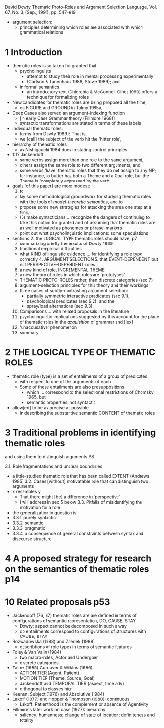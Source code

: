 David Dowty
Thematic Proto-Roles and Argument Selection
Language, Vol. 67, No. 3, (Sep., 1991), pp. 547-619

* argument selection:
  * principles determining which roles are associated with which grammatical
    relations

# 1 Introduction

* thematic roles is so taken for granted that
  * psycholinguists
    * attempt to study their role in mental processing experimentally
    * (Carlson & Tanenhaus 1988, Stowe 1989); and
  * in formal semantics
    * an introductory text (Chierchia & McConnell-Ginet 1990) offers a
      technique for formalizing roles
* New candidates for thematic roles are being proposed all the time,
  * eg FIGURE and GROUND in Talmy 1985a,
* Deep Cases also served an argument-indexing function
  * [in early Case Grammar theory (Fillmore 1968)]
  * syntactic transformations are stated in terms of these labels
* individual thematic roles:
  * terms from Dowty 1989.5 That is,
  * we [call] the subject of the verb hit the 'hitter role',
* hierarchy of thematic roles
  * as Nishigauchi 1984 does in stating control principles
* 1:1? Jackendoff
  * some verbs assign more than one role to the same argument,
  * others assign the same role to two different arguments, and
  * some verbs 'have' thematic roles that they do not assign to any NP;
    for instance, to butter has both a Theme and a Goal role, but the Theme is
    'completely expressed by the verb'
* goals [of this paper] are more modest:
  1. to
    * lay some methodological groundwork for studying thematic roles
      with the tools of _model-theoretic semantics_, and to
     * propose some new strategies for attacking the area one step at a time;
  * (3) make syntacticians ...  recognize the dangers of continuing to take
    this notion for granted and of assuming that thematic roles are as well
    motivated as phonemes or phrase-markers
  * point out what psycholinguistic implications: some speculations
* sections
  2. the LOGICAL TYPE thematic roles should have, p7
    * summarizing briefly the results of Dowty 1989
  3. traditional empirical difficulties
  * what KIND of linguistic evidence ... for identifying a role type correctly
    4. ARGUMENT SELECTION
    5. that EVENT-DEPENDENT but not PERSPECTIVE-DEPENDENT roles
  6. a new kind of role, INCREMENTAL THEME
  7. a new theory of roles in which roles are 'prototypes'
    * THEMATIC PROTO-ROLES rather, than discrete categories (sec 7)
  8. argument-selection principles for this theory and their workings
    * three cases of subtly-contrasting argument selection:
      * partially symmetric interactive predicates (sec 9.1),
      * psychological predicates (sec 9.2), and the
      * spray/load alternations (sec 9.3)
  10. Comparisons ... with related proposals in the literature
  11. psycholinguistic implications suggested by this account for
    the place of thematic roles in the _acquisition_ of grammar and [lex]
  12. 'unaccusative' phenomenon
  13. summary

# 2 THE LOGICAL TYPE OF THEMATIC ROLES

* thematic role (type) is a set of entailments of a group of predicates
  * with respect to one of the arguments of each
  * Some of these entailments are also presuppositions
    * which ... correspond to the selectional restrictions of Chomsky 1965, but
    * semantic properties, not syntactic
* allow[ed] to be as precise as possible
  * in describing the substantive semantic CONTENT of thematic roles

# 3 Traditional problems in identifying thematic roles
  and using them to distinguish arguments P8

3.1. Role fragmentations and unclear boundaries
  * a little-studied thematic role that has been called EXTENT (Andrews 1985)
3.2. Cases [without] motivatable role that can distinguish two arguments
  * x resembles y
    * That there might [be] a difference in 'perspective'
    * I will address in sec 5 below
3.3.  Pitfalls of misidentifying the motivation for a role
  * the generalization in question is
  * 3.3.1. purely syntactic
  * 3.3.2. semantic
  * 3.3.3. pragmatic
  * 3.3.4. a consequence of
    general constraints between syntax and discourse structure

# 4 A proposed strategy for research on the semantics of thematic roles p14

# 10 Related proposals p53

* Jackendoff (76, 87) thematic roles are are defined in terms of configurations
  of semantic representation, DO, CAUSE, STAY
  * Dowty: aspect cannot be decomposed in such a way
  * do entailments correspond to configurations of structures with CAUSE, STAY
* Rozwadowska (1988) and Zaenek (1988)
  * describtions of role types in terms of semantic features
* Foley & Van Valin (1984)
  * two macro-roles, Actor and Undergoer
  * discrete categories
* Talmy (1985) Culicover & Wilkins (1986)
  * ACTION TIER (Agent, Patient)
  * MOTION TIER (Theme, Source, Goal)
  * Jackendoff add TEMPORAL TIER (aspect, time adv)
  * orthogonal to classes hier
* Keenan: Subject (1976) and Absolutive (1984)
* Lakoff (1977) and Hopper & Thompson (1980): continuous
  * Lakoff: Patienthood is the complement or absence of Agentivity
* Fillmore's later work on case (1977): hierarchy
  * saliency; humanness; change of state of location; definiteness and totality
